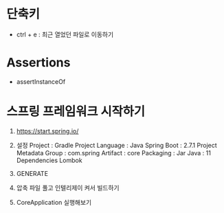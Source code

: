 # 단축키
- ctrl + e : 최근 열었던 파일로 이동하기

# Assertions
- assertInstanceOf


# 스프링 프레임워크 시작하기
1. https://start.spring.io/

2. 설정
   Project : Gradle Project
   Language : Java
   Spring Boot : 2.7.1
   Project Metadata
   Group : com.spring
   Artifact : core
   Packaging : Jar
   Java : 11
   Dependencies
   Lombok

3. GENERATE

4. 압축 파일 풀고 인텔리제이 켜서 빌드하기

5. CoreApplication 실행해보기